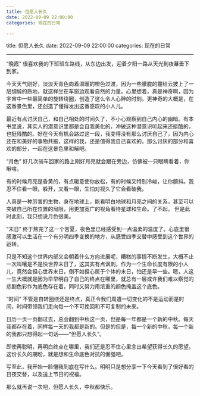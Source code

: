 ```yaml
---
title: 但愿人长久
date: 2022-09-09 22:00:00
categories: 现在的日常

---
```

title: 但愿人长久
date: 2022-09-09 22:00:00
categories: 现在的日常


---

“晚霞”
很喜欢我的下班班车路线，从东边出发，迎着夕阳一路从天光到夜幕垂下到家。

今天天气刚好，淡淡天青色向着温暖的橙色过渡，因为一些朦胧的霾给云披上了一层绸缎的质地，就这样坐在车窗边观看自然的力量。心里想着，真是神奇啊，因为宇宙中一些最简单的旋转绕圈，创造了这么令人心醉的时刻。更神奇的大概是，在这番景色里，还创造了懂得发出这番感叹的小人儿。

最近有点讨厌自己，和自己相处的时间久了，不小心观察到自己内心的幽暗。有本书里说，其实人的潜意识里都是会自我美化的，冲破这种潜意识听起来还挺酷的，也挺残酷的。好在今天有机会路过这一段，我变得没有那么讨厌自己了，因为内心还在和美好的事物共振，这样的我，还是值得我自己喜欢的。那么讨厌的部分和喜欢的部分，一起在这景色里和解吧。

“月色”
好几次骑车回家的路上刚好月亮就会跟在旁边，仿佛被一只眼睛看着，你瞅啥。

有的时候月亮是昏黄的，有点暖意使你放松，有的时候又特别冷峻，让你颤抖。我忍不住看一眼，躲开，又看一眼，生怕对视久了它会看破我。

人真是一种厉害的生物，身在地球上，能看明白地球和月亮之间的关系，甚至可以突破自己所在位置的局限，用更加宽广的视角看待星球和生命。了不起。
但是此时此刻，我只想说月色很美。

“末日”
终于熬完了这一个苦夏，夜色里已经感受到一点温柔的温度了。心底里很感激可以生活在一个有分明四季变换的地方，从感受四季交替中感受到这个世界的运转。

只是不知这个世界内部又会朝着什么方向进展呢，糟糕的事情不断发生，大概不止一次叫嚷是不是快世界末日了，这其实有点讽刺，作为一个生命长度有限的小人儿，竟然会担心世界末日，倒不如担心属于个体的末日，怕还是早一些。嗯，人这一生大概就是因为早早明白了自己的终点在哪里，就总有一层或许我们难以察觉的悲剧色彩作为底色存在着，同时又努力用浓重的颜色掩盖这个底色。

“时间”
不管是自转圈绕还是终点，真正令我们周遭一切变化的不是运动而是时间，时间带领我们走向每一个不可挽回和不可复制的未来。

日历一页一页翻过去，总会翻到中秋这一页，但是每一年都是一个新的中秋。每天我都存在着，同样每一天的我都是新的。但是的但是，每一个新的中秋，每一个新的我都只想得起一句话——“但愿人长久”。

即使再聪明，再明白终点在哪里，我们还是忍不住心里念出希望获得长久的愿望。这份长久的期盼，就是想和生命底色对抗的倔强吧。

写至此，我开始一脸懵我到底在写什么。明明只是想分享一下今天看到了很好看的日夜交替，以及送上节日的祝福。

那么就再说一次吧，但愿人长久，中秋都快乐。